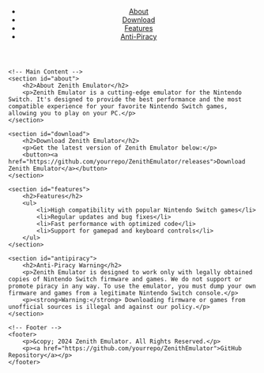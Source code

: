 <!DOCTYPE html>
<html lang="en">
<head>
    <meta charset="UTF-8">
    <meta name="viewport" content="width=device-width, initial-scale=1.0">
    <title>Zenith Emulator</title>
    <link rel="stylesheet" href="style.css">
</head>
<body>
    <!-- Navbar -->
    <header>
        <nav>
            <ul>
                <li><a href="#about">About</a></li>
                <li><a href="#download">Download</a></li>
                <li><a href="#features">Features</a></li>
                <li><a href="#antipiracy">Anti-Piracy</a></li>
            </ul>
        </nav>
    </header>

    <!-- Main Content -->
    <section id="about">
        <h2>About Zenith Emulator</h2>
        <p>Zenith Emulator is a cutting-edge emulator for the Nintendo Switch. It's designed to provide the best performance and the most compatible experience for your favorite Nintendo Switch games, allowing you to play on your PC.</p>
    </section>

    <section id="download">
        <h2>Download Zenith Emulator</h2>
        <p>Get the latest version of Zenith Emulator below:</p>
        <button><a href="https://github.com/yourrepo/ZenithEmulator/releases">Download Zenith Emulator</a></button>
    </section>

    <section id="features">
        <h2>Features</h2>
        <ul>
            <li>High compatibility with popular Nintendo Switch games</li>
            <li>Regular updates and bug fixes</li>
            <li>Fast performance with optimized code</li>
            <li>Support for gamepad and keyboard controls</li>
        </ul>
    </section>

    <section id="antipiracy">
        <h2>Anti-Piracy Warning</h2>
        <p>Zenith Emulator is designed to work only with legally obtained copies of Nintendo Switch firmware and games. We do not support or promote piracy in any way. To use the emulator, you must dump your own firmware and games from a legitimate Nintendo Switch console.</p>
        <p><strong>Warning:</strong> Downloading firmware or games from unofficial sources is illegal and against our policy.</p>
    </section>

    <!-- Footer -->
    <footer>
        <p>&copy; 2024 Zenith Emulator. All Rights Reserved.</p>
        <p><a href="https://github.com/yourrepo/ZenithEmulator">GitHub Repository</a></p>
    </footer>
</body>
</html>
